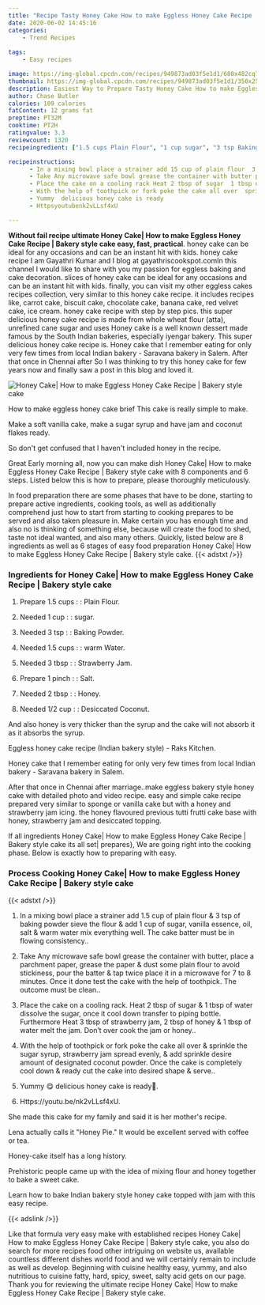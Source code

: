 ```yaml
---
title: "Recipe Tasty Honey Cake How to make Eggless Honey Cake Recipe  Bakery style cake"
date: 2020-06-02 14:45:16
categories:
    - Trend Recipes
    
tags:
    - Easy recipes

image: https://img-global.cpcdn.com/recipes/949873ad03f5e1d1/680x482cq70/honey-cake-how-to-make-eggless-honey-cake-recipe-bakery-style-cake-recipe-main-photo.jpg
thumbnail: https://img-global.cpcdn.com/recipes/949873ad03f5e1d1/350x250cq70/honey-cake-how-to-make-eggless-honey-cake-recipe-bakery-style-cake-recipe-main-photo.jpg
description: Easiest Way to Prepare Tasty Honey Cake How to make Eggless Honey Cake Recipe  Bakery style cake with 8 ingredients and 6 stages of easy cooking.
author: Chase Butler
calories: 109 calories
fatContent: 12 grams fat
preptime: PT32M
cooktime: PT2H
ratingvalue: 3.3
reviewcount: 1320
recipeingredient: ["1.5 cups Plain Flour", "1 cup sugar", "3 tsp Baking Powder", "1.5 cups warm Water", "3 tbsp Strawberry Jam", "1 pinch Salt", "2 tbsp Honey", "1/2 cup Desiccated Coconut"]

recipeinstructions: 
      - In a mixing bowl place a strainer add 15 cup of plain flour  3 tsp of baking powder sieve the flour  add 1 cup of sugar vanilla essence oil salt  warm water mix everything well The cake batter must be in flowing consistency 
      - Take Any microwave safe bowl grease the container with butter place a parchment paper grease the paper  dust some plain flour to avoid stickiness pour the batter  tap twice place it in a microwave for 7 to 8 minutes Once it done test the cake with the help of toothpick The outcome must be clean 
      - Place the cake on a cooling rack Heat 2 tbsp of sugar  1 tbsp of water dissolve the sugar once it cool down transfer to piping bottle Furthermore Heat 3 tbsp of strawberry jam 2 tbsp of honey  1 tbsp of water melt the jam Dont over cook the jam or honey 
      - With the help of toothpick or fork poke the cake all over  sprinkle the sugar syrup strawberry jam spread evenly  add sprinkle desire amount of designated coconut powder Once the cake is completely cool down  ready cut the cake into desired shape  serve 
      - Yummy  delicious honey cake is ready 
      - Httpsyoutubenk2vLLsf4xU

---
```




**Without fail recipe ultimate Honey Cake| How to make Eggless Honey Cake Recipe | Bakery style cake easy, fast, practical**. honey cake can be ideal for any occasions and can be an instant hit with kids. honey cake recipe I am Gayathri Kumar and I blog at gayathriscookspot.comIn this channel I would like to share with you my passion for eggless baking and cake decoration. slices of honey cake can be ideal for any occasions and can be an instant hit with kids. finally, you can visit my other eggless cakes recipes collection, very similar to this honey cake recipe. it includes recipes like, carrot cake, biscuit cake, chocolate cake, banana cake, red velvet cake, ice cream. honey cake recipe with step by step pics. this super delicious honey cake recipe is made from whole wheat flour (atta), unrefined cane sugar and uses Honey cake is a well known dessert made famous by the South Indian bakeries, especially iyengar bakery. This super delicious honey cake recipe is. Honey cake that I remember eating for only very few times from local Indian bakery - Saravana bakery in Salem. After that once in Chennai after So I was thinking to try this honey cake for few years now and finally saw a post in this blog and loved it.


![Honey Cake| How to make Eggless Honey Cake Recipe | Bakery style cake](https://img-global.cpcdn.com/recipes/949873ad03f5e1d1/680x482cq70/honey-cake-how-to-make-eggless-honey-cake-recipe-bakery-style-cake-recipe-main-photo.jpg "Honey Cake| How to make Eggless Honey Cake Recipe | Bakery style cake")



How to make eggless honey cake brief This cake is really simple to make.

Make a soft vanilla cake, make a sugar syrup and have jam and coconut flakes ready.

So don&#39;t get confused that I haven&#39;t included honey in the recipe.


Great Early morning all, now you can make dish Honey Cake| How to make Eggless Honey Cake Recipe | Bakery style cake with 8 components and 6 steps. Listed below this is how to prepare, please thoroughly meticulously.

In food preparation there are some phases that have to be done, starting to prepare active ingredients, cooking tools, as well as additionally comprehend just how to start from starting to cooking prepares to be served and also taken pleasure in. Make certain you has enough time and also no is thinking of something else, because will create the food to shed, taste not ideal wanted, and also many others. Quickly, listed below are 8 ingredients as well as 6 stages of easy food preparation Honey Cake| How to make Eggless Honey Cake Recipe | Bakery style cake.
{{< adstxt />}}

### Ingredients for Honey Cake| How to make Eggless Honey Cake Recipe | Bakery style cake


1. Prepare 1.5 cups : : Plain Flour.

1. Needed 1 cup : : sugar.

1. Needed 3 tsp : : Baking Powder.

1. Needed 1.5 cups : : warm Water.

1. Needed 3 tbsp : : Strawberry Jam.

1. Prepare 1 pinch : : Salt.

1. Needed 2 tbsp : : Honey.

1. Needed 1/2 cup : : Desiccated Coconut.


And also honey is very thicker than the syrup and the cake will not absorb it as it absorbs the syrup.

Eggless honey cake recipe (Indian bakery style) - Raks Kitchen.

Honey cake that I remember eating for only very few times from local Indian bakery - Saravana bakery in Salem.

After that once in Chennai after marriage..make eggless bakery style honey cake with detailed photo and video recipe. easy and simple cake recipe prepared very similar to sponge or vanilla cake but with a honey and strawberry jam icing. the honey flavoured previous tutti frutti cake base with honey, strawberry jam and desiccated topping.


If all ingredients Honey Cake| How to make Eggless Honey Cake Recipe | Bakery style cake its all set| prepares}, We are going right into the cooking phase. Below is exactly how to preparing with easy.

### Process Cooking Honey Cake| How to make Eggless Honey Cake Recipe | Bakery style cake

{{< adstxt />}}


1. In a mixing bowl place a strainer add 1.5 cup of plain flour &amp; 3 tsp of baking powder sieve the flour &amp; add 1 cup of sugar, vanilla essence, oil, salt &amp; warm water mix everything well. The cake batter must be in flowing consistency..



1. Take Any microwave safe bowl grease the container with butter, place a parchment paper, grease the paper &amp; dust some plain flour to avoid stickiness, pour the batter &amp; tap twice place it in a microwave for 7 to 8 minutes. Once it done test the cake with the help of toothpick. The outcome must be clean..



1. Place the cake on a cooling rack. 
Heat 2 tbsp of sugar &amp; 1 tbsp of water dissolve the sugar, once it cool down transfer to piping bottle. 
Furthermore Heat 3 tbsp of strawberry jam, 2 tbsp of honey &amp; 1 tbsp of water melt the jam. Don’t over cook the jam or honey..



1. With the help of toothpick or fork poke the cake all over &amp; sprinkle the sugar syrup, strawberry jam spread evenly, &amp; add sprinkle desire amount of designated coconut powder. 
Once the cake is completely cool down &amp; ready cut the cake into desired shape &amp; serve..



1. Yummy 😋 delicious honey cake is ready🥰.



1. Https://youtu.be/nk2vLLsf4xU.




She made this cake for my family and said it is her mother&#39;s recipe.

Lena actually calls it &#34;Honey Pie.&#34; It would be excellent served with coffee or tea.

Honey-cake itself has a long history.

Prehistoric people came up with the idea of mixing flour and honey together to bake a sweet cake.

Learn how to bake Indian bakery style honey cake topped with jam with this easy recipe.


{{< adslink />}}

Like that formula very easy make with established recipes Honey Cake| How to make Eggless Honey Cake Recipe | Bakery style cake, you also do search for more recipes food other intriguing on website us, available countless different dishes world food and we will certainly remain to include as well as develop. Beginning with cuisine healthy easy, yummy, and also nutritious to cuisine fatty, hard, spicy, sweet, salty acid gets on our page. Thank you for reviewing the ultimate recipe Honey Cake| How to make Eggless Honey Cake Recipe | Bakery style cake.
